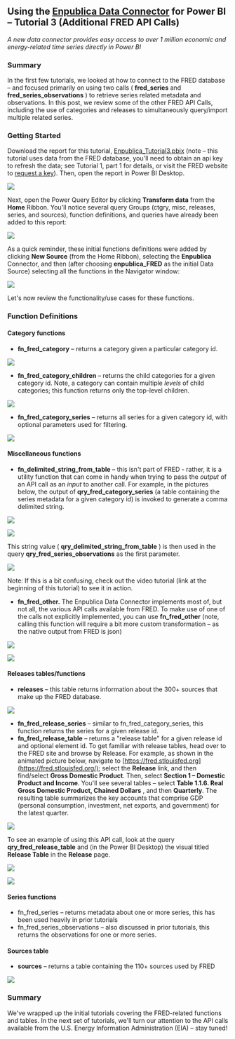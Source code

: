 ## Using the [Enpublica Data Connector](https://github.com/tylerchessman/PBI_FRED_EIA) for Power BI – Tutorial 3 (Additional FRED API Calls)

_A new data connector provides easy access to over 1 million economic and energy-related time series directly in Power BI_

### Summary

In the first few tutorials, we looked at how to connect to the FRED database – and focused primarily on using two calls ( **fred\_series** and **fred\_series\_observations** ) to retrieve series related metadata and observations. In this post, we review some of the other FRED API Calls, including the use of categories and releases to simultaneously query/import multiple related series.

### Getting Started

Download the report for this tutorial, [Enpublica_Tutorial3.pbix](https://github.com/tylerchessman/PBI_FRED_EIA/raw/main/Tutorials/3/Enpublica_Tutorial3.pbix) (note – this tutorial uses data from the FRED database, you'll need to obtain an api key to refresh the data; see Tutorial 1, part 1 for details, or visit the FRED website to [request a key](https://fred.stlouisfed.org/docs/api/api_key.html)). Then, open the report in Power BI Desktop.

![](./images/Picture1.png)

Next, open the Power Query Editor by clicking **Transform data** from the **Home** Ribbon. You'll notice several query Groups (ctgry, misc, releases, series, and sources), function definitions, and queries have already been added to this report:

![](./images/Picture2.png)

As a quick reminder, these initial functions definitions were added by clicking **New Source** (from the Home Ribbon), selecting the **Enpublica** Connector, and then (after choosing **enpublica\_FRED** as the initial Data Source) selecting all the functions in the Navigator window:

![](./images/Picture3.png)

Let's now review the functionality/use cases for these functions.

### Function Definitions

#### Category functions

- **fn\_fred\_category** – returns a category given a particular category id.

![](./images/Picture4.png)

- **fn\_fred\_category\_children** – returns the child categories for a given category id. Note, a category can contain multiple _levels_ of child categories; this function returns only the top-level children.

![](./images/Picture5.png)

- **fn\_fred\_category\_series** – returns all series for a given category id, with optional parameters used for filtering.

![](./images/Picture6.png)

#### Miscellaneous functions

- **fn\_delimited\_string\_from\_table** – this isn't part of FRED - rather, it is a utility function that can come in handy when trying to pass the _output_ of an API call as an _input_ to another call. For example, in the pictures below, the output of **qry\_fred\_category\_series** (a table containing the series metadata for a given category id) is invoked to generate a comma delimited string.

![](./images/Picture7.png)

![](./images/Picture8.png)

This string value ( **qry\_delimited\_string\_from\_table** ) is then used in the query **qry\_fred\_series\_observations** as the first parameter.

![](./images/Picture9.png)

Note: If this is a bit confusing, check out the video tutorial (link at the beginning of this tutorial) to see it in action.

- **fn\_fred\_other.** The Enpublica Data Connector implements most of, but not all, the various API calls available from FRED. To make use of one of the calls not explicitly implemented, you can use **fn\_fred\_other** (note, calling this function will require a bit more custom transformation – as the native output from FRED is json)

![](./images/Picture10.png)

![](./images/Picture11.png)

#### Releases tables/functions

- **releases** – this table returns information about the 300+ sources that make up the FRED database.

![](./images/Picture12.png)

- **fn\_fred\_release\_series** – similar to fn\_fred\_category\_series, this function returns the series for a given release id.
- **fn\_fred\_release\_table** – returns a "release table" for a given release id and optional element id. To get familiar with release tables, head over to the FRED site and browse by Release. For example, as shown in the animated picture below, navigate to [https://fred.stlouisfed.org](https://fred.stlouisfed.org/); select the **Release** link, and then find/select **Gross Domestic Product**. Then, select **Section 1 – Domestic Product and Income**. You'll see several tables – select **Table 1.1.6. Real Gross Domestic Product, Chained Dollars** , and then **Quarterly**. The resulting table summarizes the key accounts that comprise GDP (personal consumption, investment, net exports, and government) for the latest quarter.

![](./images/ReleaseTable.gif)

To see an example of using this API call, look at the query **qry\_fred\_release\_table** and (in the Power BI Desktop) the visual titled **Release Table** in the **Release** page.

![](./images/Picture14.png)

![](./images/Picture15.png)

#### Series functions

- fn\_fred\_series – returns metadata about one or more series, this has been used heavily in prior tutorials
- fn\_fred\_series\_observations – also discussed in prior tutorials, this returns the observations for one or more series.

#### Sources table

- **sources** – returns a table containing the 110+ sources used by FRED

![](./images/Picture16.png)

### Summary

We've wrapped up the initial tutorials covering the FRED-related functions and tables. In the next set of tutorials, we'll turn our attention to the API calls available from the U.S. Energy Information Administration (EIA) – stay tuned!
